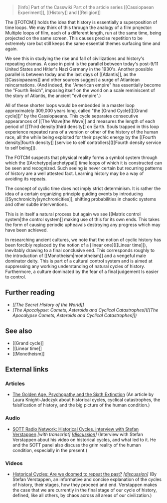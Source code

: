 
> [!info] Part of the Casswiki Part of the article series [[Cassiopaean Experiment]], [[History]] and [[Religion]]

The [[FOTCM]] holds the idea that history is essentially a superposition of time loops. We may think of this through the analogy of a film projector: Multiple loops of film, each of a different length, run at the same time, being projected on the same screen. This causes precise repetition to be extremely rare but still keeps the same essential themes surfacing time and again.

We see this in studying the rise and fall of civilizations and history's repeating dramas. A case in point is the parallel between today's post-9/11 United States and Hitler's Nazi Germany in the 1930's. Another possible parallel is between today and the last days of [[Atlantis]], as the [[Cassiopaeans]] and other sources suggest a surge of Atlantean reincarnations. (And indeed, the "American empire" has essentially become the "Fourth Reich", imposing itself on the world on a scale reminiscent of the story of Atlantis, the ancient "evil empire".)

All of these shorter loops would be embedded in a master loop approximately 309,000 years long, called "the [Grand Cycle]([[Grand cycle]])" by the Cassiopaeans. This cycle separates consecutive appearances of [[The Wave|the Wave]] and measures the length of each period of [[Third density|third density]] on Earth. Souls trapped in this loop experience repeated runs of a version or other of the history of the human race, all the while being exploited for their psychic energy by the [[Fourth density|fourth density]] [service to self controllers]([[Fourth density service to self being]]).

The FOTCM suspects that physical reality forms a symbol system through which the [[Archetype|archetypal]] time loops of which it is constructed can be seen and recognized. Such seeing is never certain but recurring patterns of history are a well attested fact. Learning history may be a way of avoiding its repeats.

The concept of cyclic time does not imply strict determinism. It is rather the idea of a certain organizing principle guiding events by introducing [[Synchronicity|synchronicities]], shifting probabilities in chaotic systems and other subtle interventions.

This is in itself a natural process but again we see [[Matrix control system|the control system]] making use of this for its own ends. This takes the form of causing periodic upheavals destroying any progress which may have been achieved.

In researching ancient cultures, we note that the notion of cyclic history has been forcibly replaced by the notion of a [linear one]([[Linear time]]), inevitably drawing to a final conclusive end. This corresponds roughly to the introduction of [[Monotheism|monotheism]] and a vengeful male dominator deity. This is part of a cultural control system and is aimed at suppressing any working understanding of natural cycles of history. Furthermore, a culture dominated by the fear of a final judgement Is easier to control.

Further reading
---------------

*   _[[The Secret History of the World]]_
*   _[The Apocalypse: Comets, Asteroids and Cyclical Catastrophes]([[The Apocalypse Comets, Asteroids and Cyclical Catastrophes]])_

See also
--------

*   [[Grand cycle]]
*   [[Linear time]]
*   [[Monotheism]]

External links
--------------

### Articles

*   [The Golden Age, Psychopathy and the Sixth Extinction](http://www.sott.net/article/227222-The-Golden-Age-Psychopathy-and-the-Sixth-Extinction) (An article by Laura Knight-Jadczyk about historical cycles, cyclical catastrophes, the falsification of history, and the big picture of the human condition.)

### Audio

*   [SOTT Radio Network: Historical Cycles, interview with Stefan Verstappen](http://www.sott.net/article/296458-SOTT-Radio-Network-Historical-Cycles-interview-with-Stefan-Verstappen) _\[with transcript\]_ _\[[discussion](https://cassiopaea.org/forum/index.php/topic,38165.0.html)\]_ (Interview with Stefan Verstappen about his video on historical cycles, and what led to it. He and the SOTT panel also discuss the grim reality of the human condition, especially in the present.)

### Videos

*   [Historical Cycles: Are we doomed to repeat the past?](http://www.sott.net/article/288989-Historical-Cycles-Are-we-doomed-to-repeat-the-past) _\[[discussion](https://cassiopaea.org/forum/index.php/topic,38165.0.html)\]_ (By Stefan Verstappen, an informative and concise explanation of the cycles of history, their stages, how they proceed and end. Verstappen makes the case that we are currently in the final stage of our cycle of history, defined, like all others, by chaos across all areas of our civilization.)